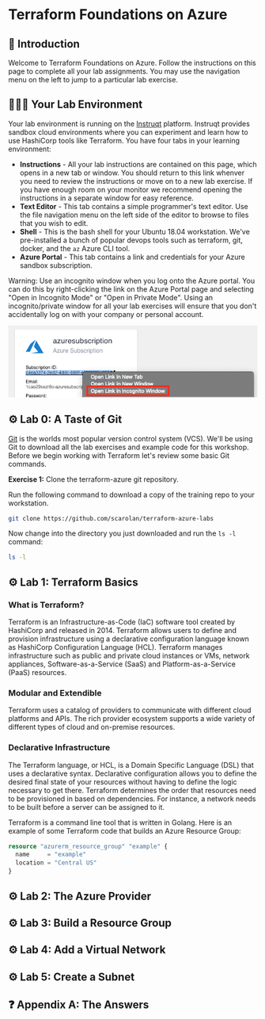 # Terraform Foundations on Azure

## 👋 Introduction
Welcome to Terraform Foundations on Azure. Follow the instructions on this page to complete all your lab assignments. You may use the navigation menu on the left to jump to a particular lab exercise.

## 👩🏾‍🔬 Your Lab Environment
Your lab environment is running on the <a href="https://instruqt.com" target="_blank">Instruqt</a> platform. Instruqt provides sandbox cloud environments where you can experiment and learn how to use HashiCorp tools like Terraform. You have four tabs in your learning environment:

* **Instructions** - All your lab instructions are contained on this page, which opens in a new tab or window. You should return to this link whenver you need to review the instructions or move on to a new lab exercise. If you have enough room on your monitor we recommend opening the instructions in a separate window for easy reference.
* **Text Editor** - This tab contains a simple programmer's text editor. Use the file navigation menu on the left side of the editor to browse to files that you wish to edit.
* **Shell** - This is the bash shell for your Ubuntu 18.04 workstation. We've pre-installed a bunch of popular devops tools such as terraform, git, docker, and the `az` Azure CLI tool.
* **Azure Portal** - This tab contains a link and credentials for your Azure sandbox subscription.

Warning: Use an incognito window when you log onto the Azure portal. You can do this by right-clicking the link on the Azure Portal page and selecting "Open in Incognito Mode" or "Open in Private Mode". Using an incognito/private window for all your lab exercises will ensure that you don't accidentally log on with your company or personal account.

![incognito_mode](images/incognito_mode.png)

## ⚙️ Lab 0: A Taste of Git
<a href="https://en.wikipedia.org/wiki/Git" target="_blank">Git</a> is the worlds most popular version control system (VCS). We'll be using Git to download all the lab exercises and example code for this workshop. Before we begin working with Terraform let's review some basic Git commands.

**Exercise 1:** Clone the terraform-azure git repository.

Run the following command to download a copy of the training repo to your workstation.

```bash
git clone https://github.com/scarolan/terraform-azure-labs
```

Now change into the directory you just downloaded and run the `ls -l` command:

```bash
ls -l
```

## ⚙️ Lab 1: Terraform Basics
### What is Terraform?
Terraform is an Infrastructure-as-Code (IaC) software tool created by HashiCorp and released in 2014. Terraform allows users to define and provision infrastructure using a declarative configuration language known as HashiCorp Configuration Language (HCL). Terraform manages infrastructure such as public and private cloud instances or VMs, network appliances, Software-as-a-Service (SaaS) and Platform-as-a-Service (PaaS) resources.

### Modular and Extendible
Terraform uses a catalog of providers to communicate with different cloud platforms and APIs. The rich provider ecosystem supports a wide variety of different types of cloud and on-premise resources.

### Declarative Infrastructure
The Terraform language, or HCL, is a Domain Specific Language (DSL) that uses a declarative syntax. Declarative configuration allows you to define the desired final state of your resources without having to define the logic necessary to get there. Terraform determines the order that resources need to be provisioned in based on dependencies. For instance, a network needs to be built before a server can be assigned to it. 




Terraform is a command line tool that is written in Golang. Here is an example of some Terraform code that builds an Azure Resource Group:

<!-- We had to use the php syntax highlighter because hcl isn't available. -->
```php
resource "azurerm_resource_group" "example" {
  name     = "example"
  location = "Central US"
}
```

## ⚙️ Lab 2: The Azure Provider

## ⚙️ Lab 3: Build a Resource Group

## ⚙️ Lab 4: Add a Virtual Network

## ⚙️ Lab 5: Create a Subnet

## ❓ Appendix A: The Answers